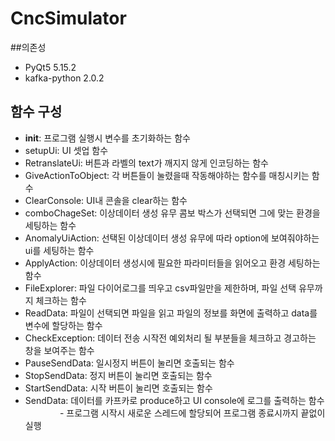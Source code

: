 # CncSimulator

##의존성
* PyQt5 5.15.2
* kafka-python 2.0.2

## 함수 구성
* __init__: 프로그램 실행시 변수를 초기화하는 함수
* setupUi: UI 셋업 함수
* RetranslateUi: 버튼과 라벨의 text가 깨지지 않게 인코딩하는 함수
* GiveActionToObject: 각 버튼들이 눌렸을때 작동해야하는 함수를 매칭시키는 함수
* ClearConsole: UI내 콘솔을 clear하는 함수
* comboChageSet: 이상데이터 생성 유무 콤보 박스가 선택되면 그에 맞는 환경을 세팅하는 함수
* AnomalyUiAction: 선택된 이상데이터 생성 유무에 따라 option에 보여줘야하는 ui를 세팅하는 함수
* ApplyAction: 이상데이터 생성시에 필요한 파라미터들을 읽어오고 환경 세팅하는 함수
* FileExplorer: 파일 다이어로그를 띄우고 csv파일만을 제한하며, 파일 선택 유무까지 체크하는 함수
* ReadData: 파일이 선택되면 파일을 읽고 파일의 정보를 화면에 출력하고 data를 변수에 할당하는 함수
* CheckException: 데이터 전송 시작전 예외처리 될 부분들을 체크하고 경고하는 창을 보여주는 함수
* PauseSendData: 일시정지 버튼이 눌리면 호출되는 함수
* StopSendData: 정지 버튼이 눌리면 호출되는 함수
* StartSendData: 시작 버튼이 눌리면 호출되는 함수
* SendData: 데이터를 카프카로 produce하고 UI console에 로그를 출력하는 함수<br>
&nbsp;&nbsp;&nbsp;&nbsp;&nbsp;&nbsp;&nbsp;&nbsp;&nbsp;&nbsp;&nbsp;&nbsp;&nbsp;&nbsp;- 프로그램 시작시 새로운 스레드에 할당되어 프로그램 종료시까지 끝없이 실행

